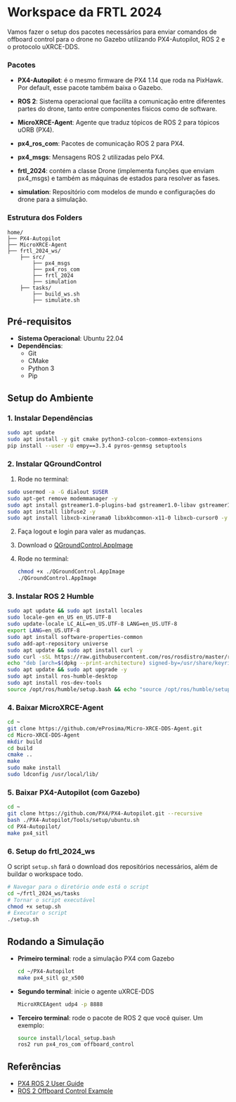 # Workspace da FRTL 2024

Vamos fazer o setup dos pacotes necessários para enviar comandos de offboard control para o drone no Gazebo utilizando PX4-Autopilot, ROS 2 e o protocolo uXRCE-DDS.

### Pacotes

- **PX4-Autopilot**: é o mesmo firmware de PX4 1.14 que roda na PixHawk. Por default, esse pacote também baixa o Gazebo.

- **ROS 2**: Sistema operacional que facilita a comunicação entre diferentes partes do drone, tanto entre componentes físicos como de software.

- **MicroXRCE-Agent**: Agente que traduz tópicos de ROS 2 para tópicos uORB (PX4).

- **px4_ros_com**: Pacotes de comunicação ROS 2 para PX4.

- **px4_msgs**: Mensagens ROS 2 utilizadas pelo PX4.

- **frtl_2024**: contém a classe Drone (implementa funções que enviam px4_msgs) e também as máquinas de estados para resolver as fases.

- **simulation**: Repositório com modelos de mundo e configurações do drone para a simulação.

### Estrutura dos Folders

```
home/
├── PX4-Autopilot
├── MicroXRCE-Agent
├── frtl_2024_ws/
    ├── src/
        ├── px4_msgs
        ├── px4_ros_com
        ├── frtl_2024
        ├── simulation
    ├── tasks/
        ├── build_ws.sh
        ├── simulate.sh
```

## Pré-requisitos

- **Sistema Operacional**: Ubuntu 22.04
- **Dependências**:
  - Git
  - CMake
  - Python 3
  - Pip

## Setup do Ambiente

### 1. Instalar Dependências

```sh
sudo apt update
sudo apt install -y git cmake python3-colcon-common-extensions
pip install --user -U empy==3.3.4 pyros-genmsg setuptools
```

### 2. Instalar QGroundControl

1. Rode no terminal:
```bash
sudo usermod -a -G dialout $USER
sudo apt-get remove modemmanager -y
sudo apt install gstreamer1.0-plugins-bad gstreamer1.0-libav gstreamer1.0-gl -y
sudo apt install libfuse2 -y
sudo apt install libxcb-xinerama0 libxkbcommon-x11-0 libxcb-cursor0 -y
```

2. Faça logout e login para valer as mudanças.

3.  Download o [QGroundControl.AppImage](https://d176tv9ibo4jno.cloudfront.net/latest/QGroundControl.AppImage)

4. Rode no terminal:
    ```bash
    chmod +x ./QGroundControl.AppImage
    ./QGroundControl.AppImage
    ```

### 3. Instalar ROS 2 Humble

```sh
sudo apt update && sudo apt install locales
sudo locale-gen en_US en_US.UTF-8
sudo update-locale LC_ALL=en_US.UTF-8 LANG=en_US.UTF-8
export LANG=en_US.UTF-8
sudo apt install software-properties-common
sudo add-apt-repository universe
sudo apt update && sudo apt install curl -y
sudo curl -sSL https://raw.githubusercontent.com/ros/rosdistro/master/ros.key -o /usr/share/keyrings/ros-archive-keyring.gpg
echo "deb [arch=$(dpkg --print-architecture) signed-by=/usr/share/keyrings/ros-archive-keyring.gpg] http://packages.ros.org/ros2/ubuntu $(. /etc/os-release && echo $UBUNTU_CODENAME) main" | sudo tee /etc/apt/sources.list.d/ros2.list > /dev/null
sudo apt update && sudo apt upgrade -y
sudo apt install ros-humble-desktop
sudo apt install ros-dev-tools
source /opt/ros/humble/setup.bash && echo "source /opt/ros/humble/setup.bash" >> .bashrc
```

### 4. Baixar MicroXRCE-Agent

```sh
cd ~
git clone https://github.com/eProsima/Micro-XRCE-DDS-Agent.git
cd Micro-XRCE-DDS-Agent
mkdir build
cd build
cmake ..
make
sudo make install
sudo ldconfig /usr/local/lib/
```

### 5. Baixar PX4-Autopilot (com Gazebo)

```sh
cd ~
git clone https://github.com/PX4/PX4-Autopilot.git --recursive
bash ./PX4-Autopilot/Tools/setup/ubuntu.sh
cd PX4-Autopilot/
make px4_sitl
```

### 6. Setup do frtl_2024_ws

O script `setup.sh` fará o download dos repositórios necessários, além de buildar o workspace todo.

```sh
# Navegar para o diretório onde está o script
cd ~/frtl_2024_ws/tasks
# Tornar o script executável
chmod +x setup.sh
# Executar o script
./setup.sh
```

## Rodando a Simulação



- **Primeiro terminal**: rode a simulação PX4 com Gazebo
  
  ```bash
  cd ~/PX4-Autopilot
  make px4_sitl gz_x500
  ```

- **Segundo terminal**: inicie o agente uXRCE-DDS
  
  ```bash
  MicroXRCEAgent udp4 -p 8888
  ```

- **Terceiro terminal**: rode o pacote de ROS 2 que você quiser. Um exemplo:
  
  ```bash
  source install/local_setup.bash
  ros2 run px4_ros_com offboard_control
  ```


## Referências

- [PX4 ROS 2 User Guide](https://docs.px4.io/main/en/ros2/user_guide.html#installation-setup)
- [ROS 2 Offboard Control Example](https://docs.px4.io/main/en/ros2/offboard_control.html)

